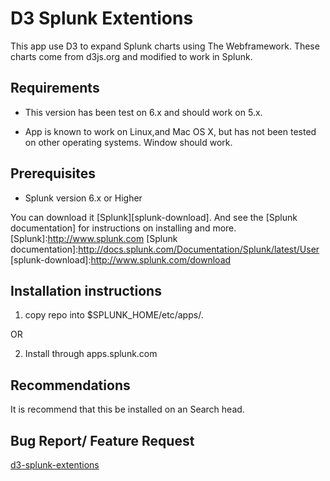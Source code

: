 D3 Splunk Extentions 
=================

This app use D3 to expand Splunk charts using The Webframework.  These charts come from d3js.org and modified to work in Splunk.

Requirements
---------

* This version has been test on 6.x and should work on 5.x.

* App is known to work on Linux,and Mac OS X, but has not been tested on other operating systems. Window should work.



Prerequisites
---------

* Splunk version 6.x or Higher

You can download it [Splunk][splunk-download].  And see the [Splunk documentation] for instructions on installing and more.
[Splunk]:http://www.splunk.com
[Splunk documentation]:http://docs.splunk.com/Documentation/Splunk/latest/User
[splunk-download]:http://www.splunk.com/download


Installation instructions
---------

1) copy repo into $SPLUNK_HOME/etc/apps/.

OR
 
2) Install through apps.splunk.com


Recommendations
---------

It is recommend that this be installed on an Search head.


Bug Report/ Feature Request
-----------

[d3-splunk-extentions] 

[d3-splunk-extentions]:https://github.com/httpstergeek/d3-splunk-extentions
